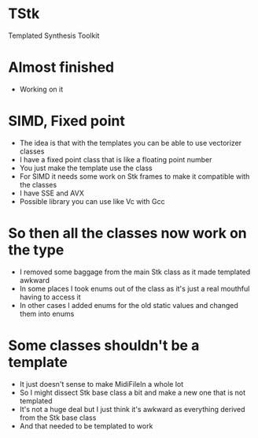 # TStk
Templated Synthesis Toolkit

# Almost finished
* Working on it
 
# SIMD, Fixed point
* The idea is that with the templates you can be able to use vectorizer classes
* I have a fixed point class that is like a floating point number
* You just make the template use the class
* For SIMD it needs some work on Stk frames to make it compatible with the classes
* I have SSE and AVX 
* Possible library you can use like Vc with Gcc 

# So then all the classes now work on the type
* I removed some baggage from the main Stk class as it made templated awkward
* In some places I took enums out of the class as it's just a real mouthful having to access it
* In other cases I added enums for the old static values and changed them into enums

# Some classes shouldn't be a template
* It just doesn't sense to make MidiFileIn<float> a whole lot
* So I might dissect Stk base class a bit and make a new one that is not templated
* It's not a huge deal but I just think it's awkward as everything derived from the Stk base class
* And that needed to be templated to work
